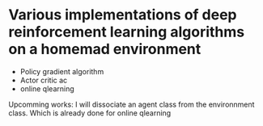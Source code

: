 # Various implementations of deep reinforcement learning algorithms on a homemad environment
* Policy gradient algorithm
* Actor critic ac
* online qlearning <br>

Upcomming works: I will dissociate an agent class from the environnment class. Which is already done for online qlearning
